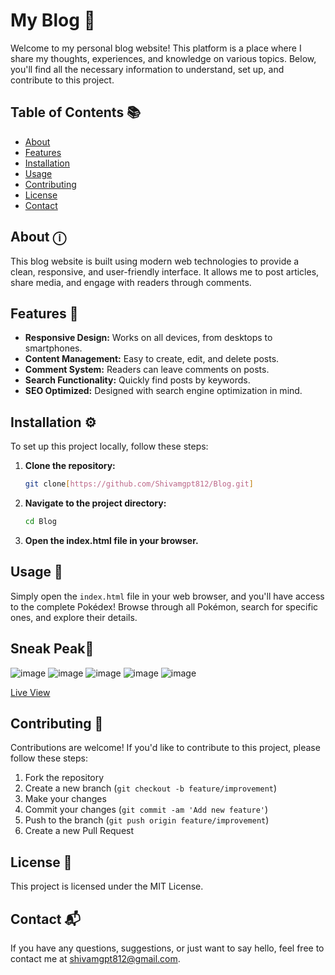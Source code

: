 # My Blog 📝

Welcome to my personal blog website! This platform is a place where I share my thoughts, experiences, and knowledge on various topics. Below, you'll find all the necessary information to understand, set up, and contribute to this project.

## Table of Contents 📚

- [About](#about)
- [Features](#features)
- [Installation](#installation)
- [Usage](#usage)
- [Contributing](#contributing)
- [License](#license)
- [Contact](#contact)

## About ⓘ

This blog website is built using modern web technologies to provide a clean, responsive, and user-friendly interface. It allows me to post articles, share media, and engage with readers through comments.

## Features 📱

- **Responsive Design:** Works on all devices, from desktops to smartphones.
- **Content Management:** Easy to create, edit, and delete posts.
- **Comment System:** Readers can leave comments on posts.
- **Search Functionality:** Quickly find posts by keywords.
- **SEO Optimized:** Designed with search engine optimization in mind.

## Installation ⚙️

To set up this project locally, follow these steps:

1. **Clone the repository:**

   ```bash
   git clone[https://github.com/Shivamgpt812/Blog.git]
2. **Navigate to the project directory:**

   ```bash
   cd Blog
3. **Open the index.html file in your browser.**

## Usage 🚀

Simply open the `index.html` file in your web browser, and you'll have access to the complete Pokédex! Browse through all Pokémon, search for specific ones, and explore their details.

## Sneak Peak🫣 
![image](https://github.com/Shivamgpt812/Blog/assets/144247614/60733a32-e36a-4e21-80e1-c655e6d1a1f5)
![image](https://github.com/Shivamgpt812/Blog/assets/144247614/7d4822e6-1b75-4e2b-95d4-dfe3fc5615d5)
![image](https://github.com/Shivamgpt812/Blog/assets/144247614/42523a6f-0c24-4ec7-a9eb-eeffa60ca97b)
![image](https://github.com/Shivamgpt812/Blog/assets/144247614/f95a9985-3aaa-439c-b7dc-2f503cd264b6)
![image](https://github.com/Shivamgpt812/Blog/assets/144247614/a844d12b-4f34-4ac8-9d3e-4455d95dab5d)

[Live View](https://shivampersonalblog.netlify.app/)

## Contributing 🤝

Contributions are welcome! If you'd like to contribute to this project, please follow these steps:

1. Fork the repository
2. Create a new branch (`git checkout -b feature/improvement`)
3. Make your changes
4. Commit your changes (`git commit -am 'Add new feature'`)
5. Push to the branch (`git push origin feature/improvement`)
6. Create a new Pull Request

## License 📝

This project is licensed under the MIT License.

## Contact 📬

If you have any questions, suggestions, or just want to say hello, feel free to contact me at shivamgpt812@gmail.com.
